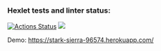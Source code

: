 ### Hexlet tests and linter status:
[![Actions Status](https://github.com/QED-tech/php-project-lvl3/workflows/hexlet-check/badge.svg)](https://github.com/QED-tech/php-project-lvl3/actions)
<img src="https://github.com/QED-tech/php-project-lvl2/actions/workflows/linter.yml/badge.svg" />

Demo: https://stark-sierra-96574.herokuapp.com/
